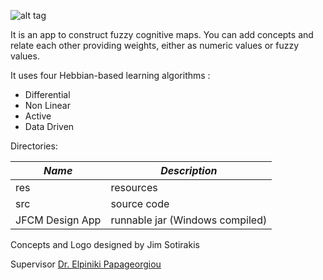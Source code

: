 ![alt tag](https://raw.githubusercontent.com/ziqushru/JFCM-Design-App/master/res/JFCM-LOGO.png)

It is an app to construct fuzzy cognitive maps. You can add concepts and relate each other providing weights, either as numeric values or fuzzy values.

It uses four Hebbian-based learning algorithms :
- Differential
- Non Linear
- Active
- Data Driven

Directories:

_Name_ | _Description_
------ | -------------
res | resources
src | source code
JFCM Design App | runnable jar (Windows compiled)

Concepts and Logo designed by Jim Sotirakis

Supervisor [Dr. Elpiniki Papageorgiou](http://epapageorgiou.com)